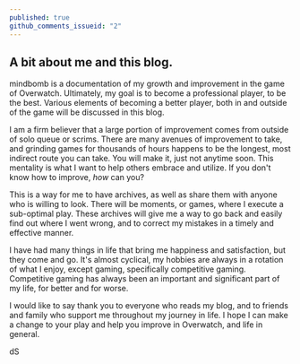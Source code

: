 ```yaml
---
published: true
github_comments_issueid: "2"
---
```

## A bit about me and this blog.

mindbomb is a documentation of my growth and improvement in the game of Overwatch. Ultimately, my goal is to become a professional player, to be the best. Various elements of becoming a better player, both in and outside of the game will be discussed in this blog.

I am a firm believer that a large portion of improvement comes from outside of solo queue or scrims. There are many avenues of improvement to take, and grinding games for thousands of hours happens to be the longest, most indirect route you can take. You will make it, just not anytime soon. This mentality is what I want to help others embrace and utilize. If you don't know how to improve, _how_ can you?

This is a way for me to have archives, as well as share them with anyone who is willing to look. There will be moments, or games, where I execute a sub-optimal play. These archives will give me a way to go back and easily find out where I went wrong, and to correct my mistakes in a timely and effective manner.

I have had many things in life that bring me happiness and satisfaction, but they come and go. It's almost cyclical, my hobbies are always in a rotation of what I enjoy, except gaming, specifically competitive gaming. Competitive gaming has always been an important and significant part of my life, for better and for worse.

I would like to say thank you to everyone who reads my blog, and to friends and family who support me throughout my journey in life. I hope I can make a change to your play and help you improve in Overwatch, and life in general.


dS
